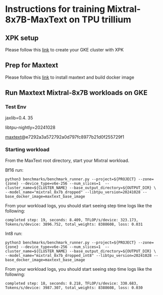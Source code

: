 # Instructions for training Mixtral-8x7B-MaxText on TPU trillium

## XPK setup
Please follow this [link](https://github.com/AI-Hypercomputer/tpu-recipes/training/trillium/XPK_README.md) to create your GKE cluster with XPK

## Prep for Maxtext 
Please follow this [link](https://github.com/AI-Hypercomputer/tpu-recipes/training/trillium/MAXTEXT_README.md) to install maxtext and build docker image

## Run Maxtext Mixtral-8x7B workloads on GKE

### Test Env
jaxlib=0.4. 35

libtpu-nightly=20241028

[maxtext](https://github.com/AI-Hypercomputer/maxtext.git)@e7292a3a572792a0d797fc8977b21d0f255729f1

### Starting workload

From the MaxText root directory, start your Mixtral workload.

Bf16 run:
```
python3 benchmarks/benchmark_runner.py --project=${PROJECT} --zone={zone} --device_type=v6e-256 --num_slices=1  --cluster_name=${CLUSTER_NAME} --base_output_directory=${OUTPUT_DIR} \
--model_name="mixtral_8x7b_dropped" --libtpu_version=20241028 --base_docker_image=maxtext_base_image
```

From your workload logs, you should start seeing step time logs like the following:
```
completed step: 19, seconds: 8.409, TFLOP/s/device: 323.173, Tokens/s/device: 3896.752, total_weights: 8388608, loss: 0.031
```

Int8 run:
```
python3 benchmarks/benchmark_runner.py --project=${PROJECT} --zone={zone} --device_type=v6e-256 --num_slices=1  --cluster_name=${CLUSTER_NAME} --base_output_directory=${OUTPUT_DIR} \
--model_name="mixtral_8x7b_dropped_int8" --libtpu_version=20241028 --base_docker_image=maxtext_base_image
```

From your workload logs, you should start seeing step time logs like the following:
```
completed step: 18, seconds: 8.218, TFLOP/s/device: 330.683, Tokens/s/device: 3987.307, total_weights: 8388608, loss: 0.030
```